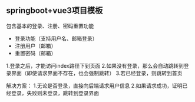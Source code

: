 ## springboot+vue3项目模板

包含基本的登录、注册、密码重置功能

* 登录功能（支持用户名、邮箱登录）
* 注册用户（邮箱）
* 重置密码（邮箱）


1.登录之后，才能访问index路径下到页面
2.如果没有登录，那么会自动跳转到登录界面（即使请求界面不存在，也会强制跳转）
3.若已经登录，则跳转到首页

解决方案：
1.无论是否登录，直接向后端请求用户信息
2.如果请求成功，证明已经登录，失败则未登录，跳转到登录界面